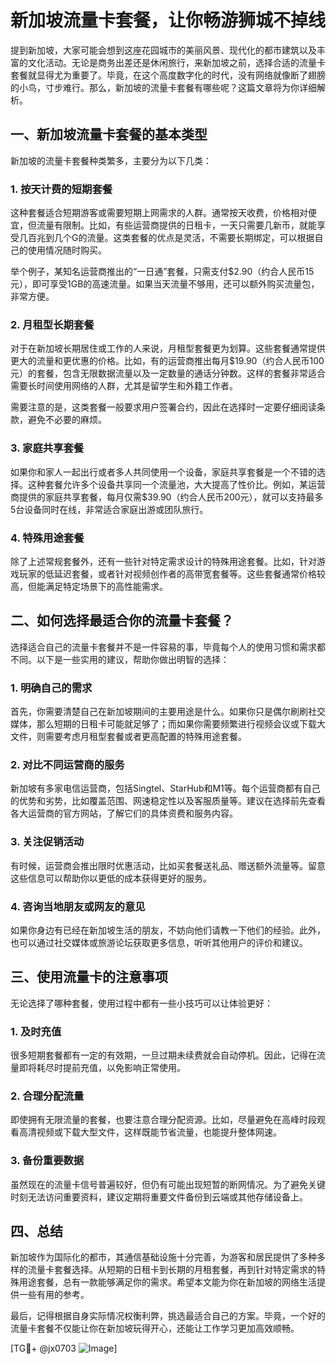 # 新加坡流量卡套餐，让你畅游狮城不掉线

提到新加坡，大家可能会想到这座花园城市的美丽风景、现代化的都市建筑以及丰富的文化活动。无论是商务出差还是休闲旅行，来新加坡之前，选择合适的流量卡套餐就显得尤为重要了。毕竟，在这个高度数字化的时代，没有网络就像断了翅膀的小鸟，寸步难行。那么，新加坡的流量卡套餐有哪些呢？这篇文章将为你详细解析。

## 一、新加坡流量卡套餐的基本类型

新加坡的流量卡套餐种类繁多，主要分为以下几类：

### 1. **按天计费的短期套餐**
这种套餐适合短期游客或需要短期上网需求的人群。通常按天收费，价格相对便宜，但流量有限制。比如，有些运营商提供的日租卡，一天只需要几新币，就能享受几百兆到几个G的流量。这类套餐的优点是灵活，不需要长期绑定，可以根据自己的使用情况随时购买。

举个例子，某知名运营商推出的“一日通”套餐，只需支付$2.90（约合人民币15元），即可享受1GB的高速流量。如果当天流量不够用，还可以额外购买流量包，非常方便。

### 2. **月租型长期套餐**
对于在新加坡长期居住或工作的人来说，月租型套餐更为划算。这些套餐通常提供更大的流量和更优惠的价格。比如，有的运营商推出每月$19.90（约合人民币100元）的套餐，包含无限数据流量以及一定数量的通话分钟数。这样的套餐非常适合需要长时间使用网络的人群，尤其是留学生和外籍工作者。

需要注意的是，这类套餐一般要求用户签署合约，因此在选择时一定要仔细阅读条款，避免不必要的麻烦。

### 3. **家庭共享套餐**
如果你和家人一起出行或者多人共同使用一个设备，家庭共享套餐是一个不错的选择。这种套餐允许多个设备共享同一个流量池，大大提高了性价比。例如，某运营商提供的家庭共享套餐，每月仅需$39.90（约合人民币200元），就可以支持最多5台设备同时在线，非常适合家庭出游或团队旅行。

### 4. **特殊用途套餐**
除了上述常规套餐外，还有一些针对特定需求设计的特殊用途套餐。比如，针对游戏玩家的低延迟套餐，或者针对视频创作者的高带宽套餐等。这些套餐通常价格较高，但能满足特定场景下的高性能需求。

## 二、如何选择最适合你的流量卡套餐？

选择适合自己的流量卡套餐并不是一件容易的事，毕竟每个人的使用习惯和需求都不同。以下是一些实用的建议，帮助你做出明智的选择：

### 1. **明确自己的需求**
首先，你需要清楚自己在新加坡期间的主要用途是什么。如果你只是偶尔刷刷社交媒体，那么短期的日租卡可能就足够了；而如果你需要频繁进行视频会议或下载大文件，则需要考虑月租型套餐或者更高配置的特殊用途套餐。

### 2. **对比不同运营商的服务**
新加坡有多家电信运营商，包括Singtel、StarHub和M1等。每个运营商都有自己的优势和劣势，比如覆盖范围、网速稳定性以及客服质量等。建议在选择前先查看各大运营商的官方网站，了解它们的具体资费和服务内容。

### 3. **关注促销活动**
有时候，运营商会推出限时优惠活动，比如买套餐送礼品、赠送额外流量等。留意这些信息可以帮助你以更低的成本获得更好的服务。

### 4. **咨询当地朋友或网友的意见**
如果你身边有已经在新加坡生活的朋友，不妨向他们请教一下他们的经验。此外，也可以通过社交媒体或旅游论坛获取更多信息，听听其他用户的评价和建议。

## 三、使用流量卡的注意事项

无论选择了哪种套餐，使用过程中都有一些小技巧可以让体验更好：

### 1. **及时充值**
很多短期套餐都有一定的有效期，一旦过期未续费就会自动停机。因此，记得在流量即将耗尽时提前充值，以免影响正常使用。

### 2. **合理分配流量**
即使拥有无限流量的套餐，也要注意合理分配资源。比如，尽量避免在高峰时段观看高清视频或下载大型文件，这样既能节省流量，也能提升整体网速。

### 3. **备份重要数据**
虽然现在的流量卡信号普遍较好，但仍有可能出现短暂的断网情况。为了避免关键时刻无法访问重要资料，建议定期将重要文件备份到云端或其他存储设备上。

## 四、总结

新加坡作为国际化的都市，其通信基础设施十分完善，为游客和居民提供了多种多样的流量卡套餐选择。从短期的日租卡到长期的月租套餐，再到针对特定需求的特殊用途套餐，总有一款能够满足你的需求。希望本文能为你在新加坡的网络生活提供一些有用的参考。

最后，记得根据自身实际情况权衡利弊，挑选最适合自己的方案。毕竟，一个好的流量卡套餐不仅能让你在新加坡玩得开心，还能让工作学习更加高效顺畅。

[TG💪+ @jx0703 ![Image](https://github.com/user-attachments/assets/dbca1d08-cadb-493c-b0ec-ad6f7a83f270)]